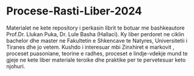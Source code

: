 # Procese-Rasti-Liber-2024
Materialet ne kete repository i perkasin librit te botuar me bashkeautore Prof.Dr. Llukan Puka, Dr. Lule Basha (Hallaci).
Ky liber perdoret ne ciklin bachelor dhe master ne Fakultetin e Shkencave te Natyres, Universitetii i Tiranes dhe jo vetem. 
Kushdo i interesuar mbi Zinxhiret e markovit , proceset puasoniane, teorine e radhes, proceset e lindje-vdekje mund te gjeje ne kete liber materiale teroike dhe praktike per te pervetesuar keto njohuri.
